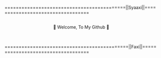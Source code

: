===========================================||Syaaxi||==================================
<br>
<br>
<p align="center">💚 Welcome, To My Github 💚</p>
<br>
<br>
============================================||Faxi||===================================
